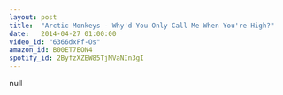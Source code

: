 ```yaml
---
layout: post
title:  "Arctic Monkeys - Why'd You Only Call Me When You're High?"
date:   2014-04-27 01:00:00
video_id: "6366dxFf-Os"
amazon_id: B00ET7EON4
spotify_id: 2ByfzXZEW85TjMVaNIn3gI
---
```

null

